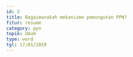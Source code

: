 ```yaml
---
id: 2
title: Bagaimanakah mekanisme pemungutan PPN?
fitur: resume
category: ppn
topik: Umum
type: word
tgl: 17/01/2019
---
```

